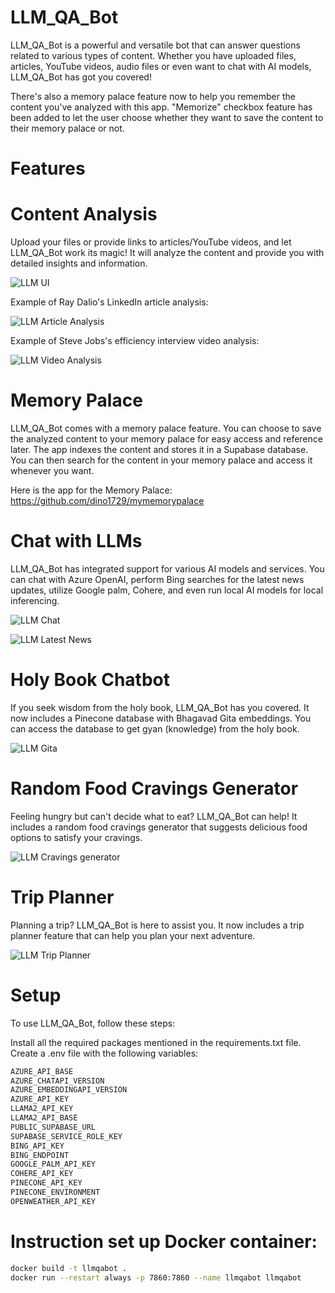 # LLM_QA_Bot

LLM_QA_Bot is a powerful and versatile bot that can answer questions related to various types of content. Whether you have uploaded files, articles, YouTube videos, audio files or even want to chat with AI models, LLM_QA_Bot has got you covered! 

There's also a memory palace feature now to help you remember the content you've analyzed with this app. "Memorize" checkbox feature has been added to let the user choose whether they want to save the content to their memory palace or not.

# Features

# Content Analysis
Upload your files or provide links to articles/YouTube videos, and let LLM_QA_Bot work its magic! It will analyze the content and provide you with detailed insights and information.

![LLM UI](./screenshots/ui.png)

Example of Ray Dalio's LinkedIn article analysis:

![LLM Article Analysis](./screenshots/articleanalysis.png)

Example of Steve Jobs's efficiency interview video analysis:

![LLM Video Analysis](./screenshots/stevejobsvideo.png)

# Memory Palace
LLM_QA_Bot comes with a memory palace feature. You can choose to save the analyzed content to your memory palace for easy access and reference later. The app indexes the content and stores it in a Supabase database. You can then search for the content in your memory palace and access it whenever you want. 

Here is the app for the Memory Palace: https://github.com/dino1729/mymemorypalace

# Chat with LLMs
LLM_QA_Bot has integrated support for various AI models and services. You can chat with Azure OpenAI, perform Bing searches for the latest news updates, utilize Google palm, Cohere, and even run local AI models for local inferencing.

![LLM Chat](./screenshots/palm.png)

![LLM Latest News](./screenshots/news.png)

# Holy Book Chatbot
If you seek wisdom from the holy book, LLM_QA_Bot has you covered. It now includes a Pinecone database with Bhagavad Gita embeddings. You can access the database to get gyan (knowledge) from the holy book.

![LLM Gita](./screenshots/gita.png)

# Random Food Cravings Generator
Feeling hungry but can't decide what to eat? LLM_QA_Bot can help! It includes a random food cravings generator that suggests delicious food options to satisfy your cravings.

![LLM Cravings generator](./screenshots/cravings.png)

# Trip Planner
Planning a trip? LLM_QA_Bot is here to assist you. It now includes a trip planner feature that can help you plan your next adventure.

![LLM Trip Planner](./screenshots/cityplanner.png)

# Setup
To use LLM_QA_Bot, follow these steps:

Install all the required packages mentioned in the requirements.txt file.
Create a .env file with the following variables:

```bash
AZURE_API_BASE
AZURE_CHATAPI_VERSION
AZURE_EMBEDDINGAPI_VERSION
AZURE_API_KEY
LLAMA2_API_KEY
LLAMA2_API_BASE
PUBLIC_SUPABASE_URL
SUPABASE_SERVICE_ROLE_KEY
BING_API_KEY
BING_ENDPOINT
GOOGLE_PALM_API_KEY
COHERE_API_KEY
PINECONE_API_KEY
PINECONE_ENVIRONMENT
OPENWEATHER_API_KEY
```

# Instruction set up Docker container:

```bash
docker build -t llmqabot .
docker run --restart always -p 7860:7860 --name llmqabot llmqabot
```
